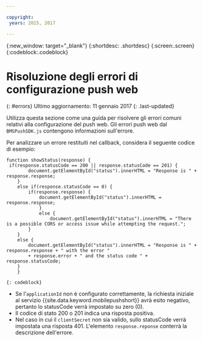 ```yaml
---

copyright:
 years: 2015, 2017

---
```


{:new_window: target="_blank"}
{:shortdesc: .shortdesc}
{:screen:.screen}
{:codeblock:.codeblock}

# Risoluzione degli errori di configurazione push web
{: #errors}
Ultimo aggiornamento: 11 gennaio 2017
{: .last-updated}

Utilizza questa sezione come una guida per risolvere gli errori comuni relativi alla configurazione del push web. Gli errori push web dal `BMSPushSDK.js` contengono informazioni sull'errore. 

Per analizzare un errore restituiti nel callback, considera il seguente codice di esempio:

```
function showStatus(response) {
 if(response.statusCode == 200 || response.statusCode == 201) {
   		document.getElementById("status").innerHTML = "Response is " + response.response;
   	}
   	else if(response.statusCode == 0) {
  		if(response.response) {
  			document.getElementById("status").innerHTML = response.response;	
    		}
    		else {
    			document.getElementById("status").innerHTML = "There is a possible CORS or access issue while attempting the request.";	
   		}   		
   	}
   	else {
   		document.getElementById("status").innerHTML = "Response is " + response.response + " with the error " 
		+ response.error + " and the status code " + response.statusCode;
   	}
 	}
```
	{: codeblock}


- Se l'`applicationId` non è configurato correttamente, la richiesta iniziale al servizio {{site.data.keyword.mobilepushshort}} avrà esito negativo, pertanto lo statusCode verrà impostato su zero (0).
- Il codice di stato 200 o 201 indica una risposta positiva.
- Nel caso in cui il `clientSecret` non sia valido, sullo statusCode verrà impostata una risposta 401. L'elemento `response.reponse` conterrà la descrizione dell'errore.
